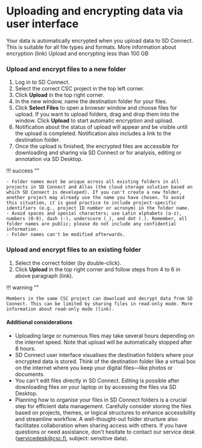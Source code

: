 # Uploading and encrypting data via user interface 

Your data is automatically encrypted when you upload data to SD Connect. This is suitable for all file types and formats. More information about encryption (link)
Upload and encrypting less than 100 GB

### Upload and encrypt files to a new folder

1. Log in to SD Connect.
2. Select the correct CSC project in the top left corner.
3. Click **Upload** in the top right corner.
4. In the new window, name the destination folder for your files.
5. Click **Select Files** to open a browser window and choose files for upload. If you want to upload folders, drag and drop them into the window. Click **Upload** to start automatic encryption and upload.
6. Notification about the status of upload will appear and be visible until the upload is completed. Notification also includes a link to the destination folder.
7. Once the upload is finished, the encrypted files are accessible for downloading and sharing via SD Connect or for analysis, editing or annotation via SD Desktop.

!!! success ""
    
    - Folder names must be unique across all existing folders in all projects in SD Connect and Allas (the cloud storage solution based on which SD Connect is developed). If you can't create a new folder, another project may already use the name you have chosen. To avoid this situation, it is good practice to include project-specific identifiers (e.g., project ID number or acronym) in the folder name.
    - Avoid spaces and special characters; use Latin alphabets (a-z), numbers (0-9), dash (-), underscore (_), and dot (.). Remember, all folder names are public; please do not include any confidential information.
    - Folder names can't be modified afterwards.


### Upload and encrypt files to an existing folder

1. Select the correct folder (by double-click).
2. Click **Upload** in the top right corner and follow steps from 4 to 6 in above paragraph (link).


!!! warning ""
    
    Members in the same CSC project can download and decrypt data from SD Connect. This can be limited by sharing files in read-only mode. More information about read-only mode (link).


#### Additional considerations

- Uploading large or numerous files may take several hours depending on the internet speed. Note that upload will be automatically stopped after 8 hours.
- SD Connect user interface visualises the destination folders where your encrypted data is stored. Think of the destination folder like a virtual box on the internet where you keep your digital files—like photos or documents.
- You can't edit files directly in SD Connect. Editing is possible after downloading files on your laptop or by accessing the files via SD Desktop.
- Planning how to organise your files in SD Connect  folders is a crucial step for efficient data management. Carefully consider storing the files based on projects, themes, or logical structures to enhance accessibility and streamline workflow. A well-thought-out folder structure also facilitates collaboration when sharing access with others. If you have questions or need assistance, don't hesitate to contact our service desk (servicedesk@csc.fi, subject: sensitive data).

